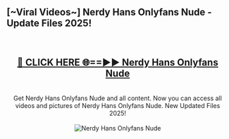 <h2>[~Viral Videos~] Nerdy Hans Onlyfans Nude - Update Files 2025!</h2>
<br>
<div align="center">
<h2><a href="https://betterlinks.top/A2PfLJ" rel="nofollow">🔴 CLICK HERE 🌐==►► Nerdy Hans Onlyfans Nude</a></h2>
<br>
Get Nerdy Hans Onlyfans Nude and all content. Now you can access all videos and pictures of Nerdy Hans Onlyfans Nude. New Updated Files 2025!
<br>
<br>
<a href="https://betterlinks.top/A2PfLJ" rel="nofollow" data-target="animated-image.originalLink"><img src="https://i.ibb.co.com/WyWwxjT/player-gif2.gif" alt="Nerdy Hans Onlyfans Nude" style="max-width: 100%; display: inline-block;" data-target="animated-image.originalImage"></a>
</div>
<br>
